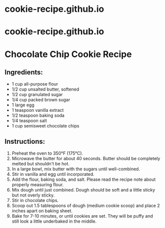 # cookie-recipe.github.io
# cookie-recipe.github.io
<!DOCTYPE html>
<html lang="en">
<head>
    <meta charset="UTF-8">
    <meta name="viewport" content="width=device-width, initial-scale=1.0">
    <title>Chocolate Chip Cookie Recipe</title>
</head>
<body>
    <h1>Chocolate Chip Cookie Recipe</h1>
    <h2>Ingredients:</h2>
    <ul>
        <li>1 cup all-purpose flour</li>
        <li>1/2 cup unsalted butter, softened</li>
        <li>1/2 cup granulated sugar</li>
        <li>1/4 cup packed brown sugar</li>
        <li>1 large egg</li>
        <li>1 teaspoon vanilla extract</li>
        <li>1/2 teaspoon baking soda</li>
        <li>1/4 teaspoon salt</li>
        <li>1 cup semisweet chocolate chips</li>
    </ul>
    <h2>Instructions:</h2>
    <ol>
        <li>Preheat the oven to 350°F (175°C).</li>
        <li>Microwave the butter for about 40 seconds. Butter should be completely melted but shouldn't be hot.</li>
        <li>In a large bowl, mix butter with the sugars until well-combined.</li>
        <li>Stir in vanilla and egg until incorporated.</li>
        <li>Add the flour, baking soda, and salt. Please read the recipe note about properly measuring flour.</li>
        <li>Mix dough until just combined. Dough should be soft and a little sticky but not overly sticky.</li>
        <li>Stir in chocolate chips.</li>
        <li>Scoop out 1.5 tablespoons of dough (medium cookie scoop) and place 2 inches apart on baking sheet.</li>
        <li>Bake for 7-10 minutes, or until cookies are set. They will be puffy and still look a little underbaked in the middle.</li>
    </ol>
</body>
</html>
